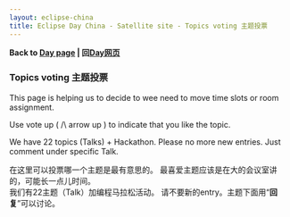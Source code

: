 ```yaml
---
layout: eclipse-china
title: Eclipse Day China - Satellite site - Topics voting 主题投票
---
```


<p><b>Back to <a href="/Day/">Day page</a> | 回<a href="/Day/">Day网页</a></b></p>

### Topics voting 主题投票

This page is helping us to decide to wee need to move time slots or room assignment.

Use vote up ( /\ arrow up ) to indicate that you like the topic.

We have 22 topics (Talks) + Hackathon. Please no more new entries. Just comment under specific Talk.

在这里可以投票哪一个主题是最有意思的。 
最喜爱主题应该是在大的会议室讲的，可能长一点儿时间。  
我们有22主题（Talk）加编程马拉松活动。 
请不要新的entry。主题下面用“**回复**”可以讨论。 
